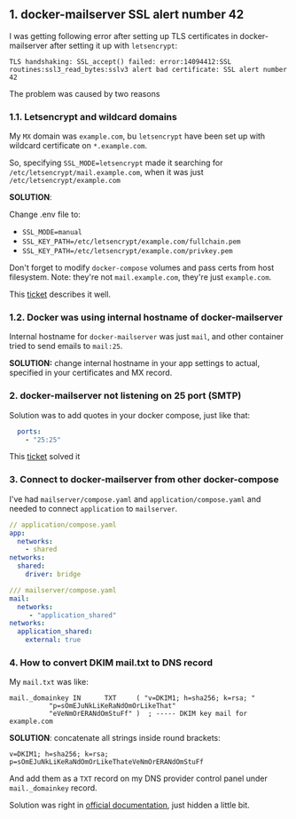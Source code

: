 ## 1. docker-mailserver SSL alert number 42

 I was getting following error after setting up TLS certificates in docker-mailserver after setting it up with `letsencrypt`:

```
TLS handshaking: SSL_accept() failed: error:14094412:SSL routines:ssl3_read_bytes:sslv3 alert bad certificate: SSL alert number 42
```

The problem was caused by two reasons
### 1.1. Letsencrypt and wildcard domains

My `MX` domain was `example.com`, bu `letsencrypt` have been set up with wildcard certificate on `*.example.com`.

So, specifying `SSL_MODE=letsencrypt` made it searching for `/etc/letsencrypt/mail.example.com`, when it was just `/etc/letsencrypt/example.com`

**SOLUTION**: 

Change .env file to:

- `SSL_MODE=manual`
- `SSL_KEY_PATH=/etc/letsencrypt/example.com/fullchain.pem`
- `SSL_KEY_PATH=/etc/letsencrypt/example.com/privkey.pem`

Don't forget to modify `docker-compose` volumes and pass certs from host filesystem. Note: they're not `mail.example.com`, they're just `example.com`.

This [ticket](https://github.com/docker-mailserver/docker-mailserver/issues/1607) describes it well.

### 1.2. Docker was using internal hostname of docker-mailserver

Internal hostname for `docker-mailserver` was just `mail`, and other container tried to send emails to `mail:25`.

**SOLUTION:** change internal hostname in your app settings to actual, specified in your certificates and MX record.

### 2. docker-mailserver not listening on 25 port (SMTP)

Solution was to add quotes in your docker compose, just like that:

```yaml
  ports:
    - "25:25"
```

This [ticket](https://github.com/docker-mailserver/docker-mailserver/issues/684#issuecomment-322029794) solved it

### 3. Connect to docker-mailserver from other docker-compose

I've had `mailserver/compose.yaml` and `application/compose.yaml` and needed to connect `application` to `mailserver`.

```yaml
// application/compose.yaml
app:
  networks:
    - shared
networks:
  shared:
	driver: bridge
```

```yaml
/// mailserver/compose.yaml
mail:
  networks:
     - "application_shared"
networks:
  application_shared:
    external: true
```

### 4. How to convert DKIM mail.txt to DNS record

My `mail.txt` was like:

```
mail._domainkey IN      TXT     ( "v=DKIM1; h=sha256; k=rsa; "
          "p=sOmEJuNkLiKeRaNdOmOrLikeThat"
          "eVeNmOrERANdOmStuFf" )  ; ----- DKIM key mail for example.com
```

**SOLUTION**: concatenate all strings inside round brackets:

```
v=DKIM1; h=sha256; k=rsa; p=sOmEJuNkLiKeRaNdOmOrLikeThateVeNmOrERANdOmStuFf
```

And add them as a `TXT` record on my DNS provider control panel under `mail._domainkey` record.

Solution was right in [official documentation](https://docker-mailserver.github.io/docker-mailserver/edge/config/best-practices/dkim_dmarc_spf/#dkim-dns), just hidden a little bit.